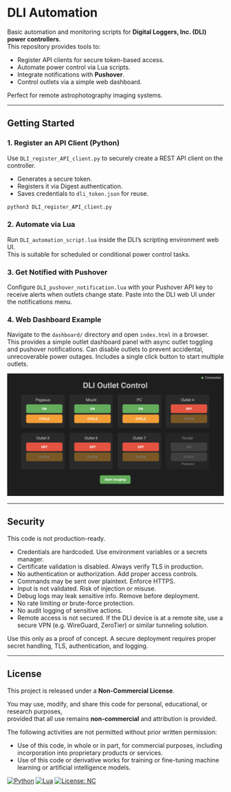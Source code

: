 # DLI Automation


Basic automation and monitoring scripts for **Digital Loggers, Inc. (DLI) power controllers**.  
This repository provides tools to:

- Register API clients for secure token-based access.
- Automate power control via Lua scripts.
- Integrate notifications with **Pushover**.
- Control outlets via a simple web dashboard.

Perfect for remote astrophotography imaging systems.

---

## Getting Started

### 1. Register an API Client (Python)

Use `DLI_register_API_client.py` to securely create a REST API client on the controller.

- Generates a secure token.  
- Registers it via Digest authentication.  
- Saves credentials to `dli_token.json` for reuse.  

```bash
python3 DLI_register_API_client.py
```

### 2. Automate via Lua

Run `DLI_automation_script.lua` inside the DLI’s scripting environment web UI.  
This is suitable for scheduled or conditional power control tasks.

### 3. Get Notified with Pushover

Configure `DLI_pushover_notification.lua` with your Pushover API key to receive alerts when outlets change state. 
Paste into the DLI web UI under the notifications menu.

### 4. Web Dashboard Example

Navigate to the `dashboard/` directory and open `index.html` in a browser.  
This provides a simple outlet dashboard panel with async outlet toggling and pushover notifications.
Can disable outlets to prevent accidental, unrecoverable power outages.
Includes a single click button to start multiple outlets.

![DLI Outlet Control](./DLI%20Outlet%20Control.png)

---

## Security

This code is not production-ready.

- Credentials are hardcoded. Use environment variables or a secrets manager.  
- Certificate validation is disabled. Always verify TLS in production.  
- No authentication or authorization. Add proper access controls.  
- Commands may be sent over plaintext. Enforce HTTPS.  
- Input is not validated. Risk of injection or misuse.  
- Debug logs may leak sensitive info. Remove before deployment.  
- No rate limiting or brute-force protection.  
- No audit logging of sensitive actions.
- Remote access is not secured. If the DLI device is at a remote site, use a secure VPN (e.g. WireGuard, ZeroTier) or similar tunneling solution.   

Use this only as a proof of concept. A secure deployment requires proper secret handling, TLS, authentication, and logging.



---

## License

This project is released under a **Non-Commercial License**.  

You may use, modify, and share this code for personal, educational, or research purposes,  
provided that all use remains **non-commercial** and attribution is provided.

The following activities are not permitted without prior written permission:  
- Use of this code, in whole or in part, for commercial purposes, including incorporation into proprietary products or services.  
- Use of this code or derivative works for training or fine-tuning machine learning or artificial intelligence models.  


[![Python](https://img.shields.io/badge/Python-3.8+-blue.svg)](https://www.python.org/)
[![Lua](https://img.shields.io/badge/Lua-5.1+-green.svg)](https://www.lua.org/)
[![License: NC](https://img.shields.io/badge/License-Non--Commercial-red.svg)](./LICENSE)
